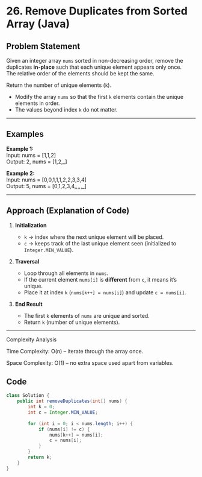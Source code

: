 # 26. Remove Duplicates from Sorted Array (Java)

## Problem Statement
Given an integer array `nums` sorted in non-decreasing order, remove the duplicates **in-place** such that each unique element appears only once.  
The relative order of the elements should be kept the same.  

Return the number of unique elements (`k`).  
- Modify the array `nums` so that the first `k` elements contain the unique elements in order.  
- The values beyond index `k` do not matter.  

---

## Examples

**Example 1:**  
Input:  nums = [1,1,2]  
Output: 2, nums = [1,2,_]  

**Example 2:**  
Input:  nums = [0,0,1,1,1,2,2,3,3,4]  
Output: 5, nums = [0,1,2,3,4,_,_,_,_,_]  

---

## Approach (Explanation of Code)

1. **Initialization**  
   - `k` → index where the next unique element will be placed.  
   - `c` → keeps track of the last unique element seen (initialized to `Integer.MIN_VALUE`).  

2. **Traversal**  
   - Loop through all elements in `nums`.  
   - If the current element `nums[i]` is **different** from `c`, it means it’s unique.  
   - Place it at index `k` (`nums[k++] = nums[i]`) and update `c = nums[i]`.  

3. **End Result**  
   - The first `k` elements of `nums` are unique and sorted.  
   - Return `k` (number of unique elements).  

---
Complexity Analysis

Time Complexity: O(n) – iterate through the array once.

Space Complexity: O(1) – no extra space used apart from variables.

## Code
```java
class Solution {
    public int removeDuplicates(int[] nums) {
        int k = 0;
        int c = Integer.MIN_VALUE;
        
        for (int i = 0; i < nums.length; i++) {
            if (nums[i] != c) {
                nums[k++] = nums[i];
                c = nums[i];
            }
        }
        return k;
    }
}

